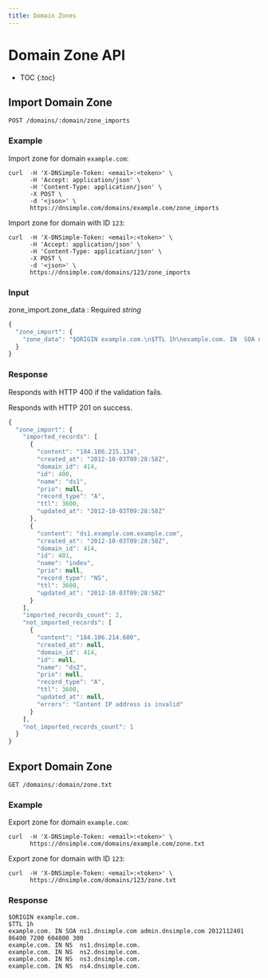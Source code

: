 ```yaml
---
title: Domain Zones
---
```


# Domain Zone API

* TOC
{:toc}


## Import Domain Zone

    POST /domains/:domain/zone_imports

### Example

Import zone for domain `example.com`:

    curl  -H 'X-DNSimple-Token: <email>:<token>' \
          -H 'Accept: application/json' \
          -H 'Content-Type: application/json' \
          -X POST \
          -d '<json>' \
          https://dnsimple.com/domains/example.com/zone_imports

Import zone for domain with ID `123`:

    curl  -H 'X-DNSimple-Token: <email>:<token>' \
          -H 'Accept: application/json' \
          -H 'Content-Type: application/json' \
          -X POST \
          -d '<json>' \
          https://dnsimple.com/domains/123/zone_imports

### Input

zone_import.zone_data
: Required _string_

~~~ js
{
  "zone_import": {
    "zone_data": "$ORIGIN example.com.\n$TTL 1h\nexample.com. IN  SOA ns1.dnsimple.com admin.dnsimple.com 2011092001 86400 7200 604800 300\nexample.com. IN NS  ns1.dnsimple.com.\nexample.com. IN NS  ns2.dnsimple.com.\nexample.com. IN NS  ns3.dnsimple.com.\nexample.com. IN NS  ns4.dnsimple.com.\nds1.example.com. 3600 IN  A 184.106.215.134\nindex.example.com. 3600 IN  NS ds1.example.com\n; example.com. 3600 IN  URL http://dnsimple.com\n; www.example.com. 3600 IN  URL https://dnsimple.com"
  }
}
~~~

### Response

Responds with HTTP 400 if the validation fails.

Responds with HTTP 201 on success.

~~~ js
{
  "zone_import": {
    "imported_records": [
      {
        "content": "184.106.215.134",
        "created_at": "2012-10-03T09:28:58Z",
        "domain_id": 414,
        "id": 400,
        "name": "ds1",
        "prio": null,
        "record_type": "A",
        "ttl": 3600,
        "updated_at": "2012-10-03T09:28:58Z"
      },
      {
        "content": "ds1.example.com.example.com",
        "created_at": "2012-10-03T09:28:58Z",
        "domain_id": 414,
        "id": 401,
        "name": "index",
        "prio": null,
        "record_type": "NS",
        "ttl": 3600,
        "updated_at": "2012-10-03T09:28:58Z"
      }
    ],
    "imported_records_count": 2,
    "not_imported_records": [
      {
        "content": "184.106.214.600",
        "created_at": null,
        "domain_id": 414,
        "id": null,
        "name": "ds2",
        "prio": null,
        "record_type": "A",
        "ttl": 3600,
        "updated_at": null,
        "errors": "Content IP address is invalid"
      }
    ],
    "not_imported_records_count": 1
  }
}
~~~

## Export Domain Zone

    GET /domains/:domain/zone.txt

### Example

Export zone for domain `example.com`:

    curl  -H 'X-DNSimple-Token: <email>:<token>' \
          https://dnsimple.com/domains/example.com/zone.txt

Export zone for domain with ID `123`:

    curl  -H 'X-DNSimple-Token: <email>:<token>' \
          https://dnsimple.com/domains/123/zone.txt

### Response

~~~
$ORIGIN example.com.
$TTL 1h
example.com. IN SOA ns1.dnsimple.com admin.dnsimple.com 2012112401 86400 7200 604800 300
example.com. IN NS  ns1.dnsimple.com.
example.com. IN NS  ns2.dnsimple.com.
example.com. IN NS  ns3.dnsimple.com.
example.com. IN NS  ns4.dnsimple.com.
~~~
